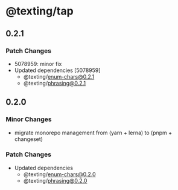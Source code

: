 # @texting/tap

## 0.2.1

### Patch Changes

- 5078959: minor fix
- Updated dependencies [5078959]
  - @texting/enum-chars@0.2.1
  - @texting/phrasing@0.2.1

## 0.2.0

### Minor Changes

- migrate monorepo management from (yarn + lerna) to (pnpm + changeset)

### Patch Changes

- Updated dependencies
  - @texting/enum-chars@0.2.0
  - @texting/phrasing@0.2.0
